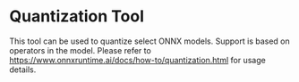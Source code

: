 # Quantization Tool
This tool can be used to quantize select ONNX models. Support is based on operators in the model. Please refer to https://www.onnxruntime.ai/docs/how-to/quantization.html for usage details.
